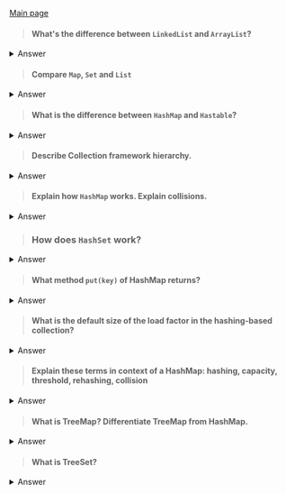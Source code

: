 [Main page](../README.md)

> #### What's the difference between `LinkedList` and `ArrayList`?
<details>
<summary>Answer</summary>
Under the hood `ArrayList` uses simple array[], hence each time during insertion new array is going to be created.
The new array is going to have length n+1. Adding elements takes O(n) in the worst case, since the first thing has to 
be done is moving all the elements (e.g. you try to add to the first position). Accessing elements takes O(n).
        
`LinkedList` is a doubly-linked list implementation of the `List` interface. It takes more memory because each node
has to save link to next and previous elements. Adding elements takes O(1). Accessing elements takes O(n).
</details>

> #### Compare `Map`, `Set` and `List`
<details>
<summary>Answer</summary>
`Map` is not from the `Iterable` hierarchy. Moreover it stores information in the key-value way. Key must be unique,
otherwise there are possible collisions.
</details>

> #### What is the difference between `HashMap` and `Hastable`?
<details>
<summary>Answer</summary>

1. `Hashtable` is thread-safe and can be shared between multiple threads in the application. 

2. `HashMap` allows you to add one `null` as a key, and many `null` as values. In the other hand `Hashtable`
doesn't support `null` at all.
3. `HashMap` uses `Iterator` to iterate over values, whereas `Hashtable` has `Enumerator` for the same 
</details>

> #### Describe Collection framework hierarchy.
<details>
<summary>Answer</summary>

1. The basic interface of the Collection framework is `Iterable`. The interface provides method called `iterator()`.
2. `Collection` interface extends the `Iterable` interface. 
3. `List`, `Queue` and `Set` extend the `Collection` interface.
4. `Map` interface is not inherited by the `Collection` interface. It represents an object that stores and retrieves 
elements by in the form of key-value.
5. There are a few implementation of `Map`: `HashMap`, `ConcurrentHashMap`, `Hashtable`, `SortedMap`, `TreeMap`
6. Implementations of `List`: `ArrayList`, `LinkedList`, `Vector`, `Stack`.
7. Implementations of `Set`: `HashSet`, `LinkedHashSet`, `SortedSet`, `TreeSet`.
8. Implementations of `Queue`: `PriorityQueue`, `Deque`, `ArrayDeque`.

</details>

> #### Explain how `HashMap` works. Explain collisions.
<details>
<summary>Answer</summary>

`HashMap` contains array of `Node<K,V>`. `Node<K,V>` represents a class that has following objects:
1. int hash
2. K key
3. V value
4. Node next

Initial size of the array is 16. Each cell is a so called bucket. Each bucket could have more than one `Node<K,V>`, so 
it is like a link list structure.

Steps for `put()`:
1. Calculate hashCode of key;
2. Calculate index by using index method;
3. Create a node at the index.

In case of collision, when two or more objects are on the same index (bucket):

1. In that case, check via the hashCode() and equals() method if both the keys are the same;
2. If keys are the same, replace the value with the current value;
3. Otherwise, connect this node object to the last element of the chain.

Steps for `get()`:

1. Calculate hash code of the key;
2. Calculate index by using index method;
3. Go to the index of the array and compare the first element’s key with the given key. If both are equals then return 
the value, otherwise, check for the next element if it exists.

Improvements in Java 8

In Java 8, HashMap replaces the linked list with another useful data structure i.e. binary tree on breaching a certain 
threshold, which is known as TREEIFY_THRESHOLD. Once this threshold is reached the linked list of Entries is converted 
to the TreeNodes which reduces the time complexity from O(n) to O(log(n)).

TreeNodes are nothing but the structures supporting the binary trees which have two nodes, smaller node goes to the left 
and the larger to the right. Whenever we want to search for any key the whole left or right subtree is discarded with 
a single check. This is how the time complexity is reduced to O(log(n). This change has lead to a significant improvement of HashMap.

Once the number of entries is decreased due to removal or resizing of HashMap, the structure is converted back to the older implementation which is LinkedList.

</details>

> ### How does `HashSet` work?
<details>
<summary>Answer</summary>

HashSet implements interface `Set<T>` so it stores only unique objects.
Internally it uses `HashMap<T, Object>`. So internally it works as a `HashMap<K,V>`.

[Example](../src/main/java/interview/java/core/collections/HashSetExample.java)

</details>

> #### What method `put(key)` of HashMap returns?
<details>
<summary>Answer</summary>

It returns previous value that was binded to that key, or null if there was nothing.

</details>

> #### What is the default size of the load factor in the hashing-based collection?
<details>
<summary>Answer</summary>

</details>

> #### Explain these terms in context of a HashMap: hashing, capacity, threshold, rehashing, collision
<details>
<summary>Answer</summary>

Capacity is the number of buckets in the HashMap. The initial capacity is the capacity at the time the Map is created. 
Finally, the default initial capacity of the HashMap is 16.

The load factor is the measure that decides when to increase the capacity of the Map. The default load factor is 75% of the capacity.

The threshold of a HashMap is approximately the product of current capacity and load factor.

Rehashing is the process of re-calculating the hash code of already stored entries. Simply put, when the number of 
entries in the hash table exceeds the threshold, the Map is rehashed so that it has approximately twice the number of buckets as before.

HashMap works on the principle of hashing — an algorithm to map object data to some representative integer value.
</details>

> #### What is TreeMap? Differentiate TreeMap from HashMap.
<details>
<summary>Answer</summary>


</details>

> #### What is TreeSet?
<details>
<summary>Answer</summary>

</details>



